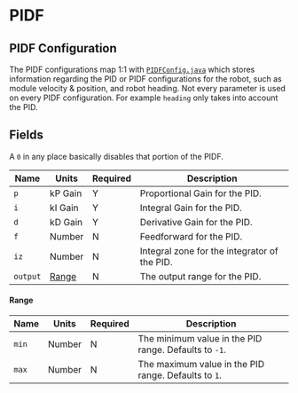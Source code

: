 # PIDF

## PIDF Configuration

The PIDF configurations map 1:1 with [`PIDFConfig.java`](https://github.com/BroncBotz3481/YAGSL-Example/tree/main/src/main/java/swervelib/parser/PIDFConfig.java) which stores information regarding the PID or PIDF configurations for the robot, such as module velocity & position, and robot heading. Not every parameter is used on every PIDF configuration. For example `heading` only takes into account the PID.

## Fields

A `0` in any place basically disables that portion of the PIDF.

<table data-full-width="true"><thead><tr><th>Name</th><th>Units</th><th>Required</th><th>Description</th></tr></thead><tbody><tr><td><code>p</code></td><td>kP Gain</td><td>Y</td><td>Proportional Gain for the PID.</td></tr><tr><td><code>i</code></td><td>kI Gain</td><td>Y</td><td>Integral Gain for the PID.</td></tr><tr><td><code>d</code></td><td>kD Gain</td><td>Y</td><td>Derivative Gain for the PID.</td></tr><tr><td><code>f</code></td><td>Number</td><td>N</td><td>Feedforward for the PID.</td></tr><tr><td><code>iz</code></td><td>Number</td><td>N</td><td>Integral zone for the integrator of the PID.</td></tr><tr><td><code>output</code></td><td><a href="pidf.md#range">Range</a></td><td>N</td><td>The output range for the PID.</td></tr></tbody></table>

#### Range

<table data-full-width="true"><thead><tr><th>Name</th><th>Units</th><th>Required</th><th>Description</th></tr></thead><tbody><tr><td><code>min</code></td><td>Number</td><td>N</td><td>The minimum value in the PID range. Defaults to <code>-1</code>.</td></tr><tr><td><code>max</code></td><td>Number</td><td>N</td><td>The maximum value in the PID range. Defaults to <code>1</code>.</td></tr></tbody></table>
